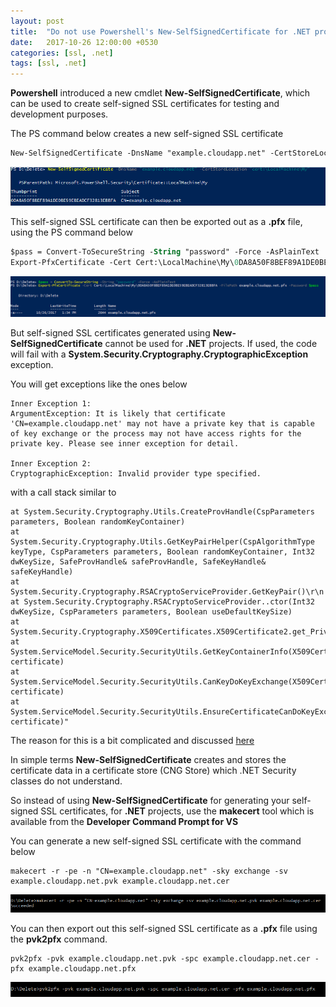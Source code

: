 ```yaml
---
layout: post
title:  "Do not use Powershell's New-SelfSignedCertificate for .NET projects"
date:   2017-10-26 12:00:00 +0530
categories: [ssl, .net]
tags: [ssl, .net]
---
```


**Powershell** introduced a new cmdlet **New-SelfSignedCertificate**, which can be used to create self-signed SSL certificates for testing and development purposes. 

The PS command below creates a new self-signed SSL certificate

``` ps
New-SelfSignedCertificate -DnsName "example.cloudapp.net" -CertStoreLocation "cert:\LocalMachine\My"
```

![New-SelfSignedCertificate](/img/posts/post-2017-10-26-New-SelfSingedCertficate.png)

This self-signed SSL certificate can then be exported out as a **.pfx** file, using the PS command below

``` ps
$pass = Convert-ToSecureString -String "password" -Force -AsPlainText
Export-PfxCertificate -Cert Cert:\LocalMachine\My\0DA8A50F8BEF89A1DE0BE59EBEADCF32813EBBFA -FilePath example.cloudapp.net.pfx -Password $pass
```

![Export-PfxCertificate](/img/posts/post-2017-10-26-Export-PfxCertificate.png)

But self-signed SSL certificates generated using **New-SelfSignedCertificate** cannot be used for **.NET** projects. If used, the code will fail with a **System.Security.Cryptography.CryptographicException** exception.

You will get exceptions like the ones below

```
Inner Exception 1:
ArgumentException: It is likely that certificate 'CN=example.cloudapp.net' may not have a private key that is capable of key exchange or the process may not have access rights for the private key. Please see inner exception for detail.

Inner Exception 2:
CryptographicException: Invalid provider type specified.
```

with a call stack similar to 

```
at System.Security.Cryptography.Utils.CreateProvHandle(CspParameters parameters, Boolean randomKeyContainer)
at System.Security.Cryptography.Utils.GetKeyPairHelper(CspAlgorithmType keyType, CspParameters parameters, Boolean randomKeyContainer, Int32 dwKeySize, SafeProvHandle& safeProvHandle, SafeKeyHandle& safeKeyHandle)
at System.Security.Cryptography.RSACryptoServiceProvider.GetKeyPair()\r\n   at System.Security.Cryptography.RSACryptoServiceProvider..ctor(Int32 dwKeySize, CspParameters parameters, Boolean useDefaultKeySize)
at System.Security.Cryptography.X509Certificates.X509Certificate2.get_PrivateKey()\r\n   at System.ServiceModel.Security.SecurityUtils.GetKeyContainerInfo(X509Certificate2 certificate)
at System.ServiceModel.Security.SecurityUtils.CanKeyDoKeyExchange(X509Certificate2 certificate)
at System.ServiceModel.Security.SecurityUtils.EnsureCertificateCanDoKeyExchange(X509Certificate2 certificate)"
``` 

The reason for this is a bit complicated and discussed [here]( https://blogs.msdn.microsoft.com/winsdk/2014/11/18/accessing-a-cng-private-key-from-an-x509certificate2-class/)

In simple terms **New-SelfSignedCertificate** creates and stores the certificate data in a certificate store (CNG Store) which .NET Security classes do not understand.

So instead of using **New-SelfSignedCertificate** for generating your self-signed SSL certificates, for **.NET** projects, use the **makecert** tool which is available from the **Developer Command Prompt for VS**

You can generate a new self-signed SSL certificate with the command below

```
makecert -r -pe -n "CN=example.cloudapp.net" -sky exchange -sv example.cloudapp.net.pvk example.cloudapp.net.cer
```

![makecert](/img/posts/post-2017-10-26-makecert.png)

You can then export out this self-signed SSL certificate as a **.pfx** file using the **pvk2pfx** command.

```
pvk2pfx -pvk example.cloudapp.net.pvk -spc example.cloudapp.net.cer -pfx example.cloudapp.net.pfx
```

![pvk2pfx](/img/posts/post-2017-10-26-pvk2pfx.png)